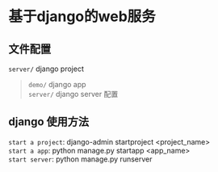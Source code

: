# 基于django的web服务


## 文件配置
`server/` django project
> `demo/` django app  
> `server/` django server 配置


## django 使用方法
`start a project`: django-admin startproject <project_name>  
`start a app`: python manage.py startapp <app_name>  
`start server`: python manage.py runserver